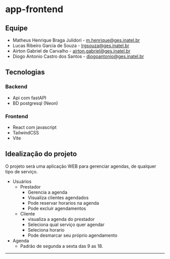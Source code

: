 # app-frontend

## Equipe
- Matheus Henrique Braga Julidori - m.henrique@ges.inatel.br
- Lucas Ribeiro Garcia de Souza - lrgsouza@ges.inatel.br
- Airton Gabriel de Carvalho - airton.gabriel@ges.inatel.br
- Diogo Antonio Castro dos Santos - diogoantonio@ges.inatel.br

## Tecnologias
### Backend
- Api com fastAPI
- BD postgresql (Neon)

### Frontend
- React com javascript
- TailwindCSS
- Vite

## Idealização do projeto

O projeto será uma aplicação WEB para gerenciar agendas, de qualquer tipo de serviço.

- Usuários
    - Prestador
        - Gerencia a agenda
        - Visualiza clientes agendados
        - Pode reservar horarios na agenda
        - Pode excluir agendamentos
    - Cliente
        - visualiza a agenda do prestador
        - Seleciona qual serviço quer agendar
        - Seleciona horario
        - Pode desmarcar seu próprio agendamento
- Agenda
    - Padrão de segunda a sexta das 9 as 18.

---